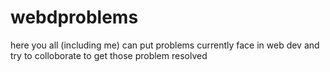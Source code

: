 # webdproblems
here you  all (including me) can put problems  currently face in web dev and try to colloborate to get those problem resolved 
